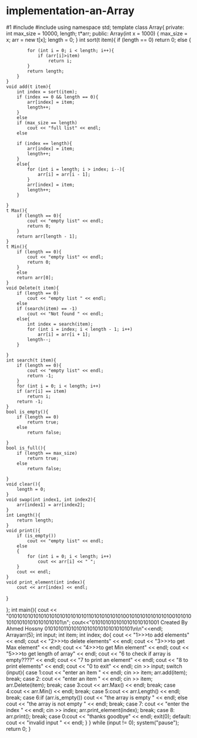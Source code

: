 # implementation-an-Array
#1
#include<iostream>
#include<string>
using namespace std;
template<class t>
class Array{
private:
	int max_size = 10000, length;
	t*arr;
public:
	Array(int x = 1000)
	{
		max_size = x;
		arr = new t[x];
		length = 0;
	}
	int sort(t item){
		if (length == 0)
			return 0;
		else
		{

			for (int i = 0; i < length; i++){
				if (arr[i]>item)
					return i;
			}
			return length;
		}
	}
	void add(t item){
		int index = sort(item);
		if (index == 0 && length == 0){
			arr[index] = item;
			length++;
		}
		else
		if (max_size == length)
			cout << "full list" << endl;
		else

		if (index == length){
			arr[index] = item;
			length++;
		}
		else{
			for (int i = length; i > index; i--){
				arr[i] = arr[i - 1];
			}
			arr[index] = item;
			length++;
		}

	}
	t Max(){
		if (length == 0){
			cout << "empty list" << endl;
			return 0;
		}
		return arr[length - 1];
	}
	t Min(){
		if (length == 0){
			cout << "empty list" << endl;
			return 0;
		}
		else
		return arr[0];
	}
	void Delete(t item){
		if (length == 0)
			cout << "empty list " << endl;
		else
		if (search(item) == -1)
			cout << "Not found " << endl;
		else{
			int index = search(item);
			for (int i = index; i < length - 1; i++)
				arr[i] = arr[i + 1];
			length--;
		}

	}
	int search(t item){
		if (length == 0){
			cout << "empty list" << endl;
			return -1;
		}
		for (int i = 0; i < length; i++)
		if (arr[i] == item)
			return i;
		return -1;
	}
	bool is_empty(){
		if (length == 0)
			return true;
		else
			return false;

	}
	bool is_full(){
		if (length == max_size)
			return true;
		else
			return false;

	}
	void clear(){
		length = 0;
	}
	void swap(int index1, int index2){
		arr[index1] = arr[index2];
	}
	int Length(){
		return length;
	}
	void print(){
		if (is_empty())
			cout << "empty list" << endl;
		else
		{
			for (int i = 0; i < length; i++)
				cout << arr[i] << " ";
		}
		cout << endl;
	}
	void print_element(int index){
		cout << arr[index] << endl;
}

};
int main(){
	cout << "01010101010101010101010101010110101010101010010101010101010100101010101010101010101010101\n";
		cout<<"0101010101010101010101001    Created By Ahmed Hossny    010101011010101010101010101010101\n\n"<<endl;
	Array<int>arr(5);
	int input; int item; int index;
	do{
		cout << "1>>>to add elements" << endl;
		cout << "2>>>to delete elements" << endl;
		cout << "3>>>to get Max element" << endl;
		cout << "4>>>to get Min element" << endl;
		cout << "5>>>to get length of array" << endl;
		cout << "6 to check if array is empty????" << endl;
		cout << "7 to print an element" << endl;
		cout << "8 to print elements" << endl;
		cout << "0 to exit" << endl;
		cin >> input;
		switch (input){
		case 1:cout << "enter an item " << endl;
			cin >> item;
			arr.add(item);
			break;
		case 2:
			cout << "enter an item " << endl;
			cin >> item;
			arr.Delete(item);
			break;
		case 3:cout << arr.Max() << endl;
			break;
		case 4:cout << arr.Min() << endl;
			break;
		case 5:cout << arr.Length() << endl;
			break;
		case 6:if (arr.is_empty())
			cout << "the array is empty " << endl;
			   else
				   cout << "the array is not empty " << endl;
			break;
		case 7:
			cout << "enter the index " << endl;
			cin >> index;
			arr.print_element(index);
			break;
		case 8:
			arr.print();
			break;
		case 0:cout << "thanks goodbye" << endl;
			exit(0);
		default:
			cout << "invalid input " << endl;
		}
	} while (input != 0);
	system("pause");
	return 0;
}


